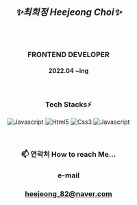 <div align="center">

## ___✨최희정 Heejeong Choi✨___
  

<br/>
<br/>

### **FRONTEND DEVELOPER**

#### 2022.04 ~ing

<br/>

### **Tech Stacks⚡**

<img
src="https://img.shields.io/badge/JavaScript-F7DF1E?style=flat-square&logo=JavaScript&logoColor=black"
alt="Javascript"
/>
<img
src="https://img.shields.io/badge/HTML5-E34F26?style=flat-square&logo=HTML5&logoColor=black"
alt="Html5"
        />
<img
src="https://img.shields.io/badge/CSS3-1572B6?style=flat-square&logo=CSS3&logoColor=black"
alt="Css3"
        />
<img
src="https://img.shields.io/badge/React-61DAFB?style=flat-square&logo=React&logoColor=black"
alt="Javascript"
/>

<br/>

### **📫 연락처 How to reach Me...**

### **e-mail**

### heejeong_82@naver.com

</div>




